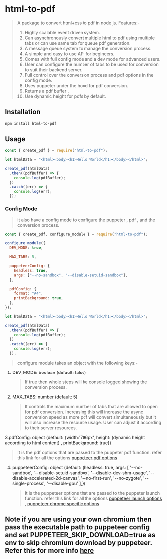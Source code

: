 # html-to-pdf

> A package to convert html+css to pdf in node js.
> Features:-
>
> 1. Highly scalable event driven system.
> 2. Can asynchronously convert multiple html to pdf using multiple tabs or can use same tab for queue pdf generation.
> 3. A message queue system to manage the conversion process.
> 4. A simple and easy to use API for begineers.
> 5. Comes with full config mode and a dev mode for advanced users.
> 6. User can configure the number of tabs to be used for conversion to suit their backend server.
> 7. Full control over the conversion process and pdf options in the config mode.
> 8. Uses puppeter under the hood for pdf conversion.
> 9. Returns a pdf buffer .
> 10. Use dynamic height for pdfs by default.

## Installation

```sh
npm install html-to-pdf
```

## Usage

```js
const { create_pdf } = require("html-to-pdf");

let htmlData = "<html><body><h1>Hello World</h1></body></html>";

create_pdf(htmlData)
  .then((pdfBuffer) => {
    console.log(pdfBuffer);
  })
  .catch((err) => {
    console.log(err);
  });
```

### Config Mode

> it also have a config mode to configure the puppeter , pdf , and the conversion process.

```js
const { create_pdf, configure_module } = require("html-to-pdf");

configure_module({
  DEV_MODE: true,

  MAX_TABS: 5,

  puppeteerConfig: {
    headless: true,
    args: ["--no-sandbox", "--disable-setuid-sandbox"],
  },

  pdfConfig: {
    format: "A4",
    printBackground: true,
  },
});

let htmlData = "<html><body><h1>Hello World</h1></body></html>";

create_pdf(htmlData)
  .then((pdfBuffer) => {
    console.log(pdfBuffer);
  })
  .catch((err) => {
    console.log(err);
  });
```

> configure module takes an object with the following keys:-

1. DEV_MODE: boolean (default: false)

   > If true then whole steps will be console logged showing the conversion process.

2. MAX_TABS: number (default: 5)
   > It controls the maximum number of tabs that are allowed to open for pdf conversion. Increasing this will increase the async conversion speed as more pdf will convert simultaneously but it will also increase the resource usage.
   > User can adjust it according to their server resources.

3.pdfConfig: object (default: {width:'796px', height: (dynamic height according to html content) , printBackground: true})

> It is the pdf options that are passed to the puppeter pdf function. refer this link for all the options [puppeteer pdf options](https://pptr.dev/api/puppeteer.pdfoptions)

4. puppeteerConfig: object (default: {headless: true, args: [
   '--no-sandbox',
   '--disable-setuid-sandbox',
   '--disable-dev-shm-usage',
   '--disable-accelerated-2d-canvas',
   '--no-first-run',
   '--no-zygote',
   '--single-process',
   '--disable-gpu'
   ],})
   > It is the puppeteer options that are passed to the puppeter launch function. refer this link for all the options [puppeteer launch options](https://pptr.dev/api/puppeteer.launchoptions) , [puppeteer chrome specific options](https://pptr.dev/api/puppeteer.browserlaunchargumentoptions)

## Note if you are using your own chromium then pass the executable path to puppeteer config and set PUPPETEER_SKIP_DOWNLOAD=true as env to skip chromium download by puppeteer. Refer this for more info [here](https://pptr.dev/troubleshooting#running-puppeteer-in-docker)
